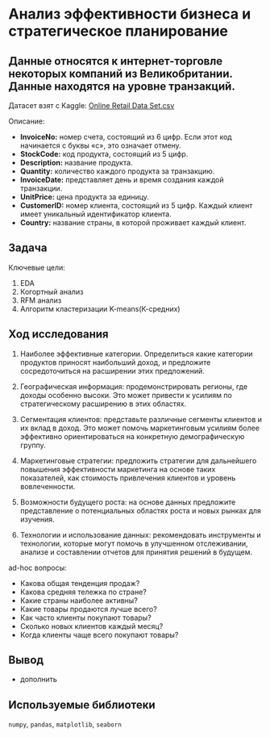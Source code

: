 # Анализ эффективности бизнеса и стратегическое планирование

## Данные относятся к интернет-торговле некоторых компаний из Великобритании. Данные находятся на уровне транзакций. 

Датасет взят с Kaggle: [Online Retail Data Set.csv](https://www.kaggle.com/datasets/ishanshrivastava28/tata-online-retail-dataset/data)

Описание:
- **InvoiceNo:** номер счета, состоящий из 6 цифр. Если этот код начинается с буквы «c», это означает отмену.
- **StockCode:** код продукта, состоящий из 5 цифр.
- **Description:** название продукта.
- **Quantity:** количество каждого продукта за транзакцию.
- **InvoiceDate:** представляет день и время создания каждой транзакции.
- **UnitPrice:** цена продукта за единицу.
- **CustomerID:** номер клиента, состоящий из 5 цифр. Каждый клиент имеет уникальный идентификатор клиента.
- **Country:** название страны, в которой проживает каждый клиент.

## Задача
Ключевые цели:

1. EDA
2. Когортный анализ
3. RFM анализ
4. Алгоритм кластеризации K-means(К-средних)

 
## Ход исследования

1. Наиболее эффективные категории. Определиться какие категории продуктов приносят наибольший доход, и предложите сосредоточиться на расширении этих предложений.

2. Географическая информация: продемонстрировать регионы, где доходы особенно высоки. Это может привести к усилиям по стратегическому расширению в этих областях.

3. Сегментация клиентов: представьте различные сегменты клиентов и их вклад в доход. Это может помочь маркетинговым усилиям более эффективно ориентироваться на конкретную демографическую группу.

4. Маркетинговые стратегии: предложить стратегии для дальнейшего повышения эффективности маркетинга на основе таких показателей, как стоимость привлечения клиентов и уровень вовлеченности.

5. Возможности будущего роста: на основе данных предложите представление о потенциальных областях роста и новых рынках для изучения.

6. Технологии и использование данных: рекомендовать инструменты и технологии, которые могут помочь в улучшенном отслеживании, анализе и составлении отчетов для принятия решений в будущем.


ad-hoc вопросы:

- Какова общая тенденция продаж?
- Какова средняя тележка по стране?
- Какие страны наиболее активны?
- Какие товары продаются лучше всего?
- Как часто клиенты покупают товары?
- Сколько новых клиентов каждый месяц?
- Когда клиенты чаще всего покупают товары?


## Вывод

 - дополнить

## Используемые библиотеки
`numpy`, `pandas`, `matplotlib`, `seaborn`
